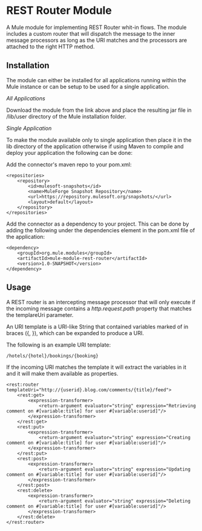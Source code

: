REST Router Module
===========

A Mule module for implementing REST Router whit-in flows. The module includes a custom router that will dispatch the message to the inner message processors as long as the URI matches and the processors are attached to the right HTTP method.

Installation
------------

The module can either be installed for all applications running within the Mule instance or can be setup to be used
for a single application.

*All Applications*

Download the module from the link above and place the resulting jar file in
/lib/user directory of the Mule installation folder.

*Single Application*

To make the module available only to single application then place it in the
lib directory of the application otherwise if using Maven to compile and deploy
your application the following can be done:

Add the connector's maven repo to your pom.xml:

    <repositories>
        <repository>
            <id>mulesoft-snapshots</id>
            <name>MuleForge Snapshot Repository</name>
            <url>https://repository.mulesoft.org/snapshots/</url>
            <layout>default</layout>
        </repository>
    </repositories>

Add the connector as a dependency to your project. This can be done by adding
the following under the dependencies element in the pom.xml file of the
application:

    <dependency>
        <groupId>org.mule.modules</groupId>
        <artifactId>mule-module-rest-router</artifactId>
        <version>1.0-SNAPSHOT</version>
    </dependency>

Usage
-----

A REST router is an intercepting message processor that will only execute if the incoming message
contains a _http.request.path_ property that matches the templareUri parameter.

An URI template is a URI-like String that contained variables marked of in
braces ({, }), which can be expanded to produce a URI.

The following is an example URI template:

	/hotels/{hotel}/bookings/{booking}

If the incoming URI matches the template it will extract the variables in it and it will make them available as
properties.

	<rest:router templateUri="http://{userid}.blog.com/comments/{title}/feed">
	    <rest:get>
	        <expression-transformer>
	            <return-argument evaluator="string" expression="Retrieving comment on #[variable:title] for user #[variable:userid]"/>
	        </expression-transformer>
	    </rest:get>
	    <rest:put>
	        <expression-transformer>
	            <return-argument evaluator="string" expression="Creating comment on #[variable:title] for user #[variable:userid]"/>
	        </expression-transformer>
	    </rest:put>
	    <rest:post>
	        <expression-transformer>
	            <return-argument evaluator="string" expression="Updating comment on #[variable:title] for user #[variable:userid]"/>
	        </expression-transformer>
	    </rest:post>
	    <rest:delete>
	        <expression-transformer>
	            <return-argument evaluator="string" expression="Deleting comment on #[variable:title] for user #[variable:userid]"/>
	        </expression-transformer>
	    </rest:delete>
	</rest:router>
